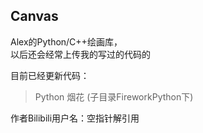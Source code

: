 ## Canvas
Alex的Python/C++绘画库，<br>
以后还会经常上传我的写过的代码的<br>

目前已经更新代码：<br>
>Python 烟花 (子目录FireworkPython下)<br>

作者Bilibili用户名：空指针解引用
